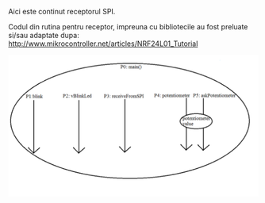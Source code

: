 Aici este continut receptorul SPI. 

Codul din rutina pentru receptor, impreuna cu bibliotecile au fost preluate si/sau adaptate dupa: 
http://www.mikrocontroller.net/articles/NRF24L01_Tutorial

![alt tag](http://github.com/etc-sodtr/ATMega328-Project/blob/master/mutex%20cu%20SPI/receptor/proiectReceptor.png)


